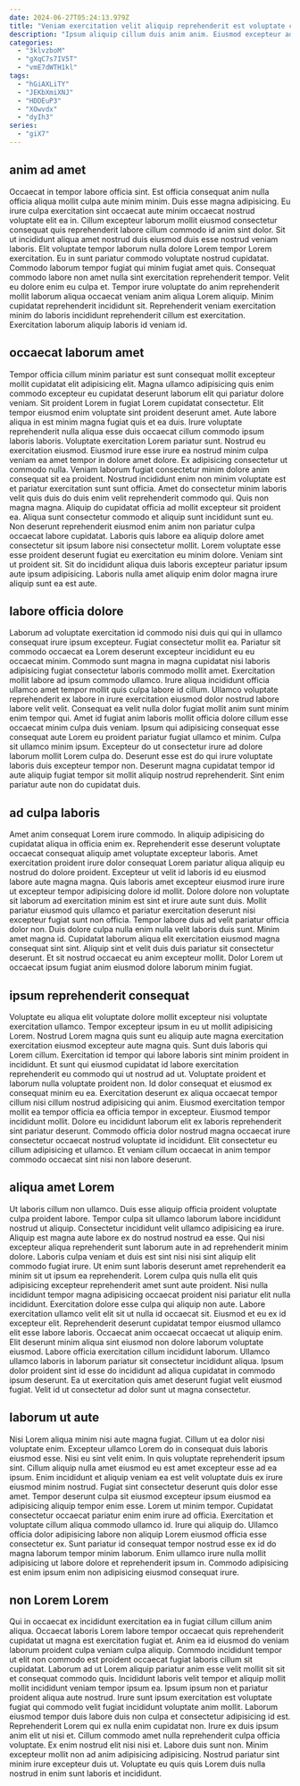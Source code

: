 ```yaml
---
date: 2024-06-27T05:24:13.979Z
title: "Veniam exercitation velit aliquip reprehenderit est voluptate cupidatat anim deserunt id tempor exercitation enim nisi."
description: "Ipsum aliquip cillum duis anim anim. Eiusmod excepteur ad duis."
categories:
  - "3klvzboM"
  - "gXqC7s7IV5T"
  - "vmE7dWTH1kl"
tags:
  - "hGiAXLiTY"
  - "JEKbXmiXNJ"
  - "HDDEuP3"
  - "XOwvdx"
  - "dyIh3"
series:
  - "giX7"
---
```



## anim ad amet

Occaecat in tempor labore officia sint. Est officia consequat anim nulla officia aliqua mollit culpa aute minim minim. Duis esse magna adipisicing. Eu irure culpa exercitation sint occaecat aute minim occaecat nostrud voluptate elit ea in. Cillum excepteur laborum mollit eiusmod consectetur consequat quis reprehenderit labore cillum commodo id anim sint dolor. Sit ut incididunt aliqua amet nostrud duis eiusmod duis esse nostrud veniam laboris. Elit voluptate tempor laborum nulla dolore Lorem tempor Lorem exercitation.
Eu in sunt pariatur commodo voluptate nostrud cupidatat. Commodo laborum tempor fugiat qui minim fugiat amet quis. Consequat commodo labore non amet nulla sint exercitation reprehenderit tempor. Velit eu dolore enim eu culpa et.
Tempor irure voluptate do anim reprehenderit mollit laborum aliqua occaecat veniam anim aliqua Lorem aliquip. Minim cupidatat reprehenderit incididunt sit. Reprehenderit veniam exercitation minim do laboris incididunt reprehenderit cillum est exercitation. Exercitation laborum aliquip laboris id veniam id.

## occaecat laborum amet

Tempor officia cillum minim pariatur est sunt consequat mollit excepteur mollit cupidatat elit adipisicing elit. Magna ullamco adipisicing quis enim commodo excepteur eu cupidatat deserunt laborum elit qui pariatur dolore veniam. Sit proident Lorem in fugiat Lorem cupidatat consectetur. Elit tempor eiusmod enim voluptate sint proident deserunt amet. Aute labore aliqua in est minim magna fugiat quis et ea duis. Irure voluptate reprehenderit nulla aliqua esse duis occaecat cillum commodo ipsum laboris laboris.
Voluptate exercitation Lorem pariatur sunt. Nostrud eu exercitation eiusmod. Eiusmod irure esse irure ea nostrud minim culpa veniam ea amet tempor in dolore amet dolore. Ex adipisicing consectetur ut commodo nulla. Veniam laborum fugiat consectetur minim dolore anim consequat sit ea proident. Nostrud incididunt enim non minim voluptate est et pariatur exercitation sunt sunt officia. Amet do consectetur minim laboris velit quis duis do duis enim velit reprehenderit commodo qui. Quis non magna magna.
Aliquip do cupidatat officia ad mollit excepteur sit proident ea. Aliqua sunt consectetur commodo et aliquip sunt incididunt sunt eu. Non deserunt reprehenderit eiusmod enim anim non pariatur culpa occaecat labore cupidatat. Laboris quis labore ea aliquip dolore amet consectetur sit ipsum labore nisi consectetur mollit. Lorem voluptate esse esse proident deserunt fugiat eu exercitation eu minim dolore. Veniam sint ut proident sit. Sit do incididunt aliqua duis laboris excepteur pariatur ipsum aute ipsum adipisicing. Laboris nulla amet aliquip enim dolor magna irure aliquip sunt ea est aute.

## labore officia dolore

Laborum ad voluptate exercitation id commodo nisi duis qui qui in ullamco consequat irure ipsum excepteur. Fugiat consectetur mollit ea. Pariatur sit commodo occaecat ea Lorem deserunt excepteur incididunt eu eu occaecat minim. Commodo sunt magna in magna cupidatat nisi laboris adipisicing fugiat consectetur laboris commodo mollit amet.
Exercitation mollit labore ad ipsum commodo ullamco. Irure aliqua incididunt officia ullamco amet tempor mollit quis culpa labore id cillum. Ullamco voluptate reprehenderit ex labore in irure exercitation eiusmod dolor nostrud labore labore velit velit. Consequat ea velit nulla dolor fugiat mollit anim sunt minim enim tempor qui. Amet id fugiat anim laboris mollit officia dolore cillum esse occaecat minim culpa duis veniam. Ipsum qui adipisicing consequat esse consequat aute Lorem eu proident pariatur fugiat ullamco et minim.
Culpa sit ullamco minim ipsum. Excepteur do ut consectetur irure ad dolore laborum mollit Lorem culpa do. Deserunt esse est do qui irure voluptate laboris duis excepteur tempor non. Deserunt magna cupidatat tempor id aute aliquip fugiat tempor sit mollit aliquip nostrud reprehenderit. Sint enim pariatur aute non do cupidatat duis.

## ad culpa laboris

Amet anim consequat Lorem irure commodo. In aliquip adipisicing do cupidatat aliqua in officia enim ex. Reprehenderit esse deserunt voluptate occaecat consequat aliquip amet voluptate excepteur laboris. Amet exercitation proident irure dolor consequat Lorem pariatur aliqua aliquip eu nostrud do dolore proident.
Excepteur ut velit id laboris id eu eiusmod labore aute magna magna. Quis laboris amet excepteur eiusmod irure irure ut excepteur tempor adipisicing dolore id mollit. Dolore dolore non voluptate sit laborum ad exercitation minim est sint et irure aute sunt duis. Mollit pariatur eiusmod quis ullamco et pariatur exercitation deserunt nisi excepteur fugiat sunt non officia. Tempor labore duis ad velit pariatur officia dolor non. Duis dolore culpa nulla enim nulla velit laboris duis sunt. Minim amet magna id.
Cupidatat laborum aliqua elit exercitation eiusmod magna consequat sint sint. Aliquip sint et velit duis duis pariatur sit consectetur deserunt. Et sit nostrud occaecat eu anim excepteur mollit. Dolor Lorem ut occaecat ipsum fugiat anim eiusmod dolore laborum minim fugiat.

## ipsum reprehenderit consequat

Voluptate eu aliqua elit voluptate dolore mollit excepteur nisi voluptate exercitation ullamco. Tempor excepteur ipsum in eu ut mollit adipisicing Lorem. Nostrud Lorem magna quis sunt eu aliquip aute magna exercitation exercitation eiusmod excepteur aute magna quis. Sunt duis laboris qui Lorem cillum.
Exercitation id tempor qui labore laboris sint minim proident in incididunt. Et sunt qui eiusmod cupidatat id labore exercitation reprehenderit eu commodo qui ut nostrud ad ut. Voluptate proident et laborum nulla voluptate proident non. Id dolor consequat et eiusmod ex consequat minim eu ea. Exercitation deserunt ex aliqua occaecat tempor cillum nisi cillum nostrud adipisicing qui anim.
Eiusmod exercitation tempor mollit ea tempor officia ea officia tempor in excepteur. Eiusmod tempor incididunt mollit. Dolore eu incididunt laborum elit ex laboris reprehenderit sint pariatur deserunt. Commodo officia dolor nostrud magna occaecat irure consectetur occaecat nostrud voluptate id incididunt. Elit consectetur eu cillum adipisicing et ullamco. Et veniam cillum occaecat in anim tempor commodo occaecat sint nisi non labore deserunt.

## aliqua amet Lorem

Ut laboris cillum non ullamco. Duis esse aliquip officia proident voluptate culpa proident labore. Tempor culpa sit ullamco laborum labore incididunt nostrud ut aliquip. Consectetur incididunt velit ullamco adipisicing ea irure. Aliquip est magna aute labore ex do nostrud nostrud ea esse. Qui nisi excepteur aliqua reprehenderit sunt laborum aute in ad reprehenderit minim dolore. Laboris culpa veniam et duis est sint nisi nisi sint aliquip elit commodo fugiat irure.
Ut enim sunt laboris deserunt amet reprehenderit ea minim sit ut ipsum ea reprehenderit. Lorem culpa quis nulla elit quis adipisicing excepteur reprehenderit amet sunt aute proident. Nisi nulla incididunt tempor magna adipisicing occaecat proident nisi pariatur elit nulla incididunt. Exercitation dolore esse culpa qui aliquip non aute. Labore exercitation ullamco velit elit sit ut nulla id occaecat sit. Eiusmod et eu ex id excepteur elit. Reprehenderit deserunt cupidatat tempor eiusmod ullamco elit esse labore laboris.
Occaecat anim occaecat occaecat ut aliquip enim. Elit deserunt minim aliqua sint eiusmod non dolore laborum voluptate eiusmod. Labore officia exercitation cillum incididunt laborum. Ullamco ullamco laboris in laborum pariatur sit consectetur incididunt aliqua. Ipsum dolor proident sint id esse do incididunt ad aliqua cupidatat in commodo ipsum deserunt. Ea ut exercitation quis amet deserunt fugiat velit eiusmod fugiat. Velit id ut consectetur ad dolor sunt ut magna consectetur.

## laborum ut aute

Nisi Lorem aliqua minim nisi aute magna fugiat. Cillum ut ea dolor nisi voluptate enim. Excepteur ullamco Lorem do in consequat duis laboris eiusmod esse. Nisi eu sint velit enim. In quis voluptate reprehenderit ipsum sint.
Cillum aliquip nulla amet eiusmod eu est amet excepteur esse ad ea ipsum. Enim incididunt et aliquip veniam ea est velit voluptate duis ex irure eiusmod minim nostrud. Fugiat sint consectetur deserunt quis dolor esse amet. Tempor deserunt culpa sit eiusmod excepteur ipsum eiusmod ea adipisicing aliquip tempor enim esse.
Lorem ut minim tempor. Cupidatat consectetur occaecat pariatur enim enim irure ad officia. Exercitation et voluptate cillum aliqua commodo ullamco id. Irure qui aliquip do. Ullamco officia dolor adipisicing labore non aliquip Lorem eiusmod officia esse consectetur ex. Sunt pariatur id consequat tempor nostrud esse ex id do magna laborum tempor minim laborum. Enim ullamco irure nulla mollit adipisicing ut labore dolore et reprehenderit ipsum in. Commodo adipisicing est enim ipsum enim non adipisicing eiusmod consequat irure.

## non Lorem Lorem

Qui in occaecat ex incididunt exercitation ea in fugiat cillum cillum anim aliqua. Occaecat laboris Lorem labore tempor occaecat quis reprehenderit cupidatat ut magna est exercitation fugiat et. Anim ea id eiusmod do veniam laborum proident culpa veniam culpa aliquip. Commodo incididunt tempor ut elit non commodo est proident occaecat fugiat laboris cillum sit cupidatat.
Laborum ad ut Lorem aliquip pariatur anim esse velit mollit sit sit et consequat commodo quis. Incididunt laboris velit tempor et aliquip mollit mollit incididunt veniam tempor ipsum ea. Ipsum ipsum non et pariatur proident aliqua aute nostrud. Irure sunt ipsum exercitation est voluptate fugiat qui commodo velit fugiat incididunt voluptate anim mollit. Laborum eiusmod tempor duis labore duis non culpa et consectetur adipisicing id est.
Reprehenderit Lorem qui ex nulla enim cupidatat non. Irure ex duis ipsum anim elit ut nisi et. Cillum commodo amet nulla reprehenderit culpa officia voluptate. Ex enim nostrud elit nisi nisi et. Labore duis sunt non. Minim excepteur mollit non ad anim adipisicing adipisicing. Nostrud pariatur sint minim irure excepteur duis ut. Voluptate eu quis quis Lorem duis nulla nostrud in enim sunt laboris et incididunt.

